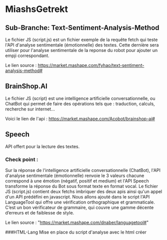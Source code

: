 # MiashsGetrekt
## Sub-Branche: Text-Sentiment-Analysis-Method 

Le fichier JS (script.js) est un fichier exemple de la requête fetch qui teste l'API d'analyse sentimentale (émotionnelle) des textes. Cette dernière sera utiliser pour l'analyse sentimentale de la reponse du robot pour ajouter un empji correspondant.

Le lien source : https://market.mashape.com/fyhao/text-sentiment-analysis-method#

## BrainShop.AI

Le fichier JS (script) est une intelligence artificielle conversationnelle, ou ChatBot qui permet de faire des opérations tels que : traduction, calculs, recherche sur internet... 

Voici le lien de l'api : https://market.mashape.com/Acobot/brainshop-ai#

## Speech

API offert pour la lecture des textes.

### Check point :
Sur la réponse de l'intelligence artificielle conversationnelle (ChatBot), l'API d'analyse sentimentale (émotionnelle) renvoie le 3 valeurs chacune correspond à une émotion (négatif, positif et medium) et l'API Speech transforme la réponse du Bot sous format texte en format vocal. Le fichier JS (script.js) contient deux fetchs imbriquer des deux apis ainsi qu'un appel d'un API prédéfini en javascript. 
Nous allons ajouté dans le script l'API LanguageTool qui offre une vérification orthographique et grammaticale. C’est un bon vérificateur de grammaire, qui couvre une gamme décente d’erreurs et de faiblesse de style.


Le lien source : "https://market.mashape.com/dnaber/languagetool#"

###HTML-Lang
Mise en place du script d'analyse avec le html créer
